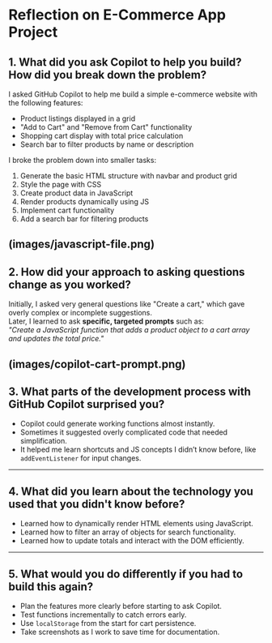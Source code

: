 # Reflection on E-Commerce App Project

## 1. What did you ask Copilot to help you build? How did you break down the problem?
I asked GitHub Copilot to help me build a simple e-commerce website with the following features:
- Product listings displayed in a grid
- "Add to Cart" and "Remove from Cart" functionality
- Shopping cart display with total price calculation
- Search bar to filter products by name or description

I broke the problem down into smaller tasks:
1. Generate the basic HTML structure with navbar and product grid
2. Style the page with CSS
3. Create product data in JavaScript
4. Render products dynamically using JS
5. Implement cart functionality
6. Add a search bar for filtering products
  
(images/javascript-file.png)
---

## 2. How did your approach to asking questions change as you worked?
Initially, I asked very general questions like "Create a cart," which gave overly complex or incomplete suggestions.  
Later, I learned to ask **specific, targeted prompts** such as:  
*"Create a JavaScript function that adds a product object to a cart array and updates the total price."*  

(images/copilot-cart-prompt.png)
---

## 3. What parts of the development process with GitHub Copilot surprised you?
- Copilot could generate working functions almost instantly.  
- Sometimes it suggested overly complicated code that needed simplification.  
- It helped me learn shortcuts and JS concepts I didn’t know before, like `addEventListener` for input changes.  

---

## 4. What did you learn about the technology you used that you didn't know before?
- Learned how to dynamically render HTML elements using JavaScript.  
- Learned how to filter an array of objects for search functionality.  
- Learned how to update totals and interact with the DOM efficiently.  

---

## 5. What would you do differently if you had to build this again?
- Plan the features more clearly before starting to ask Copilot.  
- Test functions incrementally to catch errors early.  
- Use `localStorage` from the start for cart persistence.  
- Take screenshots as I work to save time for documentation.
